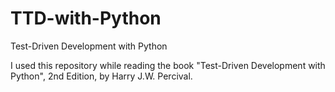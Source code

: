 # TTD-with-Python
Test-Driven Development with Python

I used this repository while reading the book "Test-Driven Development with Python", 2nd Edition, by Harry J.W. Percival.